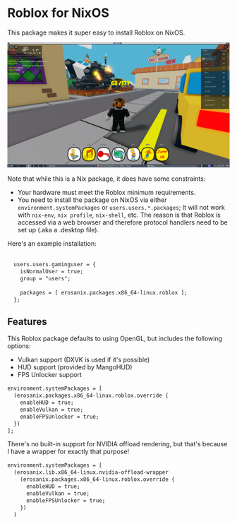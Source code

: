 # Roblox for NixOS

This package makes it super easy to install Roblox on NixOS.

![Roblox running smoothly on NixOS](roblox.png)

Note that while this is a Nix package, it does have some constraints:

- Your hardware must meet the Roblox minimum requirements.
- You need to install the package on NixOS via either `environment.systemPackages` or `users.users.*.packages`; It will not work with `nix-env`, `nix profile`, `nix-shell`, etc. The reason is that Roblox is accessed via a web browser and therefore protocol handlers need to be set up (.aka a .desktop file).

Here's an example installation:

```

  users.users.gaminguser = {
    isNormalUser = true;
    group = "users";

    packages = [ erosanix.packages.x86_64-linux.roblox ];
  };

```

## Features

This Roblox package defaults to using OpenGL, but includes the following options:

- Vulkan support (DXVK is used if it's possible)
- HUD support (provided by MangoHUD) 
- FPS Unlocker support

```
environment.systemPackages = [
  (erosanix.packages.x86_64-linux.roblox.override { 
    enableHUD = true; 
    enableVulkan = true;
    enableFPSUnlocker = true;
  })
];
```

There's no built-in support for NVIDIA offload rendering, but that's because I have a wrapper for exactly that purpose!

```
environment.systemPackages = [
  (erosanix.lib.x86_64-linux.nvidia-offload-wrapper
    (erosanix.packages.x86_64-linux.roblox.override { 
      enableHUD = true; 
      enableVulkan = true;
      enableFPSUnlocker = true;
    })
  )
```
